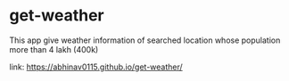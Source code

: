 # get-weather
This app give weather information of searched location whose population more than 4 lakh (400k)


link: https://abhinav0115.github.io/get-weather/
